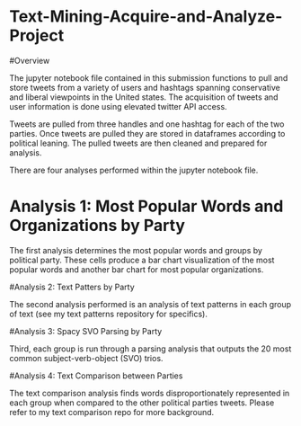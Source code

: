 # Text-Mining-Acquire-and-Analyze-Project

#Overview

The jupyter notebook file contained in this submission functions to pull and store tweets from a variety of users and hashtags spanning conservative 
and liberal viewpoints in the United states. The acquisition of tweets and user information is done using elevated twitter API access.

Tweets are pulled from three handles and one hashtag for each of the two parties. Once tweets are pulled they are stored in dataframes according to political leaning. The pulled tweets are then cleaned and prepared for analysis.

There are four analyses performed within the jupyter notebook file. 

# Analysis 1: Most Popular Words and Organizations by Party

The first analysis determines the most popular words and groups by political party. These cells produce a bar chart visualization of the most popular words and another bar chart for most popular organizations. 

#Analysis 2: Text Patters by Party

The second analysis performed is an analysis of text patterns in each group of text (see my text patterns repository for specifics).

#Analysis 3: Spacy SVO Parsing by Party

Third, each group is run through a parsing analysis that outputs the 20 most common subject-verb-object (SVO) trios. 

#Analysis 4: Text Comparison between Parties

The text comparison analysis finds words disproportionately represented in each group when compared to the other political parties tweets. Please refer to my text comparison repo for more background.
